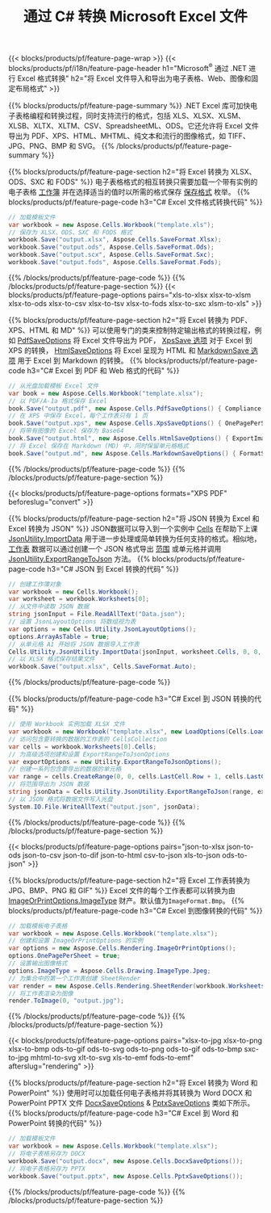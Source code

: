 ﻿---
title: 通过 C# 转换 Microsoft Excel 文件 
url: /zh/net/conversion/
description: 只需几行 C# 代码，即可将 Excel XLS、XLSX、ODS、CSV 转换为 PDF、XPS、HTML、JPEG、HTML 和许多其他流行格式。
---
{{< blocks/products/pf/feature-page-wrap >}}
{{< blocks/products/pf/i18n/feature-page-header h1="Microsoft<sup>&reg;</sup> 通过 .NET 进行 Excel 格式转换" h2="将 Excel 文件导入和导出为电子表格、Web、图像和固定布局格式" >}}

{{% blocks/products/pf/feature-page-summary %}}
.NET Excel 库可加快电子表格编程和转换过程，同时支持流行的格式，包括 XLS、XLSX、XLSM、XLSB、XLTX、XLTM、CSV、SpreadsheetML、ODS。它还允许将 Excel 文件导出为 PDF、XPS、HTML、MHTML、纯文本和流行的图像格式，如 TIFF、JPG、PNG、BMP 和 SVG。
{{% /blocks/products/pf/feature-page-summary %}}

{{% blocks/products/pf/feature-page-section h2="将 Excel 转换为 XLSX、ODS、SXC 和 FODS" %}}
电子表格格式的相互转换只需要加载一个带有实例的电子表格 [工作簿](https://apireference.aspose.com/cells/net/aspose.cells/workbook) 并在选择适当的值时以所需的格式保存 [保存格式](https://apireference.aspose.com/cells/net/aspose.cells/saveformat) 枚举。
{{% blocks/products/pf/feature-page-code h3="C# Excel 文件格式转换代码" %}}

```cs
// 加载模板文件
var workbook = new Aspose.Cells.Workbook("template.xls");
// 保存为 XLSX、ODS、SXC 和 FODS 格式
workbook.Save("output.xlsx", Aspose.Cells.SaveFormat.Xlsx);
workbook.Save("output.ods", Aspose.Cells.SaveFormat.Ods);
workbook.Save("output.scx", Aspose.Cells.SaveFormat.Sxc);
workbook.Save("output.fods", Aspose.Cells.SaveFormat.Fods);

```
{{% /blocks/products/pf/feature-page-code %}}
{{% /blocks/products/pf/feature-page-section %}}
{{< blocks/products/pf/feature-page-options pairs="xls-to-xlsx xlsx-to-xlsm xlsx-to-ods xlsx-to-csv xlsx-to-tsv xlsx-to-fods xlsx-to-sxc xlsm-to-xls" >}}


{{% blocks/products/pf/feature-page-section h2="将 Excel 转换为 PDF、XPS、HTML 和 MD" %}}
可以使用专门的类来控制特定输出格式的转换过程，例如 [PdfSaveOptions](https://apireference.aspose.com/cells/net/aspose.cells/pdfsaveoptions) 将 Excel 文件导出为 PDF， [XpsSave 选项](https://apireference.aspose.com/cells/net/aspose.cells/xpssaveoptions) 对于 Excel 到 XPS 的转换， [HtmlSaveOptions](https://apireference.aspose.com/cells/net/aspose.cells/htmlsaveoptions) 将 Excel 呈现为 HTML 和 [MarkdownSave 选项](https://apireference.aspose.com/cells/net/aspose.cells/markdownsaveoptions) 用于 Excel 到 Markdown 的转换。 
{{% blocks/products/pf/feature-page-code h3="C# Excel 到 PDF 和 Web 格式的代码" %}}

```cs
// 从光盘加载模板 Excel 文件
var book = new Aspose.Cells.Workbook("template.xlsx");
// 以 PDF/A-1a 格式保存 Excel
book.Save("output.pdf", new Aspose.Cells.PdfSaveOptions() { Compliance = PdfComplianceVersion.PdfA1a });
// 在 XPS 中保存 Excel，每个工作表只有 1 页
book.Save("output.xps", new Aspose.Cells.XpsSaveOptions() { OnePagePerSheet = true });
// 将带有图像的 Excel 保存为 Base64
book.Save("output.html", new Aspose.Cells.HtmlSaveOptions() { ExportImagesAsBase64 = true });
// 将 Excel 保存在 Markdown (MD) 中，同时保留单元格格式
book.Save("output.md", new Aspose.Cells.MarkdownSaveOptions() { FormatStrategy = Cells.CellValueFormatStrategy.CellStyle });

```
{{% /blocks/products/pf/feature-page-code %}}
{{% /blocks/products/pf/feature-page-section %}}

{{< blocks/products/pf/feature-page-options formats="XPS PDF" beforeslug="convert" >}}

{{% blocks/products/pf/feature-page-section h2="将 JSON 转换为 Excel 和 Excel 转换为 JSON" %}}
JSON数据可以导入到一个实例中 [Cells](https://apireference.aspose.com/cells/net/aspose.cells/cells) 在帮助下上课 [JsonUtility.ImportData](https://apireference.aspose.com/cells/net/aspose.cells.utility/jsonutility/methods/importdata) 用于进一步处理或简单转换为任何支持的格式。相似地， [工作表](https://apireference.aspose.com/cells/net/aspose.cells/worksheet) 数据可以通过创建一个 JSON 格式导出 [范围](https://apireference.aspose.com/cells/net/aspose.cells/range) 或单元格并调用 [JsonUtility.ExportRangeToJson](https://apireference.aspose.com/cells/net/aspose.cells.utility/jsonutility/methods/exportrangetojson) 方法。
{{% blocks/products/pf/feature-page-code h3="C# JSON 到 Excel 转换的代码" %}}
```cs
// 创建工作簿对象
var workbook = new Cells.Workbook();
var worksheet = workbook.Worksheets[0];
// 从文件中读取 JSON 数据
string jsonInput = File.ReadAllText("Data.json");
// 设置 JsonLayoutOptions 将数组视为表
var options = new Cells.Utility.JsonLayoutOptions();
options.ArrayAsTable = true;
// 从单元格 A1 开始将 JSON 数据导入工作表
Cells.Utility.JsonUtility.ImportData(jsonInput, worksheet.Cells, 0, 0, options);
// 以 XLSX 格式保存结果文件
workbook.Save("output.xlsx", Cells.SaveFormat.Auto); 

```
{{% /blocks/products/pf/feature-page-code %}}

{{% blocks/products/pf/feature-page-code h3="C# Excel 到 JSON 转换的代码" %}}
```cs
// 使用 Workbook 实例加载 XLSX 文件
var workbook = new Workbook("template.xlsx", new LoadOptions(Cells.LoadFormat.Auto));
// 访问包含要转换的数据的工作表的 CellsCollection
var cells = workbook.Worksheets[0].Cells;
// 为高级选项创建和设置 ExportRangeToJsonOptions
var exportOptions = new Utility.ExportRangeToJsonOptions();
// 创建一系列包含要导出的数据的单元格
var range = cells.CreateRange(0, 0, cells.LastCell.Row + 1, cells.LastCell.Column + 1);
// 将范围导出为 JSON 数据
string jsonData = Cells.Utility.JsonUtility.ExportRangeToJson(range, exportOptions);
// 以 JSON 格式将数据文件写入光盘
System.IO.File.WriteAllText("output.json", jsonData); 

```
{{% /blocks/products/pf/feature-page-code %}}
{{% /blocks/products/pf/feature-page-section %}}

{{< blocks/products/pf/feature-page-options pairs="json-to-xlsx json-to-ods json-to-csv json-to-dif json-to-html csv-to-json xls-to-json ods-to-json" >}}

{{% blocks/products/pf/feature-page-section h2="将 Excel 工作表转换为 JPG、BMP、PNG 和 GIF" %}}
Excel 文件的每个工作表都可以转换为由 [ImageOrPrintOptions.ImageType](https://apireference.aspose.com/cells/net/aspose.cells.rendering/imageorprintoptions/properties/imagetype) 财产。默认值为`ImageFormat.Bmp`。
{{% blocks/products/pf/feature-page-code h3="C# Excel 到图像转换的代码" %}}
```cs
// 加载模板电子表格
var workbook = new Aspose.Cells.Workbook("template.xlsx");
// 创建和设置 ImageOrPrintOptions 的实例
var options = new Aspose.Cells.Rendering.ImageOrPrintOptions();
options.OnePagePerSheet = true;
// 设置输出图像格式
options.ImageType = Aspose.Cells.Drawing.ImageType.Jpeg;
// 为集合中的第一个工作表创建 SheetRender
var render = new Aspose.Cells.Rendering.SheetRender(workbook.Worksheets[0], options);
// 将工作表渲染为图像
render.ToImage(0, "output.jpg");

```
{{% /blocks/products/pf/feature-page-code %}}
{{% /blocks/products/pf/feature-page-section %}}

{{< blocks/products/pf/feature-page-options pairs="xlsx-to-jpg xlsx-to-png xlsx-to-bmp ods-to-gif ods-to-svg ods-to-png ods-to-gif ods-to-bmp sxc-to-jpg mhtml-to-svg xlt-to-svg xls-to-emf fods-to-emf" afterslug="rendering" >}}

{{% blocks/products/pf/feature-page-section h2="将 Excel 转换为 Word 和 PowerPoint" %}}
使用时可以加载任何电子表格并将其转换为 Word DOCX 和 PowerPoint PPTX 文件 [DocxSaveOptions](https://apireference.aspose.com/cells/net/aspose.cells/docxsaveoptions) & [PptxSaveOptions](https://apireference.aspose.com/cells/net/aspose.cells/pptxsaveoptions) 类如下所示。
{{% blocks/products/pf/feature-page-code h3="C# Excel 到 Word 和 PowerPoint 转换的代码" %}}
```cs
// 加载模板文件
var workbook = new Aspose.Cells.Workbook("template.xlsx");
// 将电子表格另存为 DOCX
workbook.Save("output.docx", new Aspose.Cells.DocxSaveOptions());
// 将电子表格另存为 PPTX
workbook.Save("output.pptx", new Aspose.Cells.PptxSaveOptions());

```
{{% /blocks/products/pf/feature-page-code %}}
{{% /blocks/products/pf/feature-page-section %}}